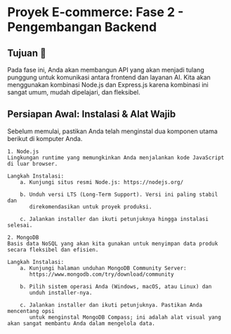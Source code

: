 # Proyek E-commerce: Fase 2 - Pengembangan Backend

## Tujuan 🎯
Pada fase ini, Anda akan membangun API yang akan menjadi tulang punggung untuk komunikasi antara frontend dan layanan AI. Kita akan menggunakan kombinasi Node.js dan Express.js karena kombinasi ini sangat umum, mudah dipelajari, dan fleksibel.

## Persiapan Awal: Instalasi & Alat Wajib
Sebelum memulai, pastikan Anda telah menginstal dua komponen utama berikut di komputer Anda.

    1. Node.js
    Lingkungan runtime yang memungkinkan Anda menjalankan kode JavaScript di luar browser.

    Langkah Instalasi:
        a. Kunjungi situs resmi Node.js: https://nodejs.org/

        b. Unduh versi LTS (Long-Term Support). Versi ini paling stabil dan 
           direkomendasikan untuk proyek produksi.
           
        c. Jalankan installer dan ikuti petunjuknya hingga instalasi selesai.

    2. MongoDB
    Basis data NoSQL yang akan kita gunakan untuk menyimpan data produk secara fleksibel dan efisien.

    Langkah Instalasi:
        a. Kunjungi halaman unduhan MongoDB Community Server: 
           https://www.mongodb.com/try/download/community

        b. Pilih sistem operasi Anda (Windows, macOS, atau Linux) dan 
           unduh installer-nya.

        c. Jalankan installer dan ikuti petunjuknya. Pastikan Anda mencentang opsi 
           untuk menginstal MongoDB Compass; ini adalah alat visual yang akan sangat membantu Anda dalam mengelola data.